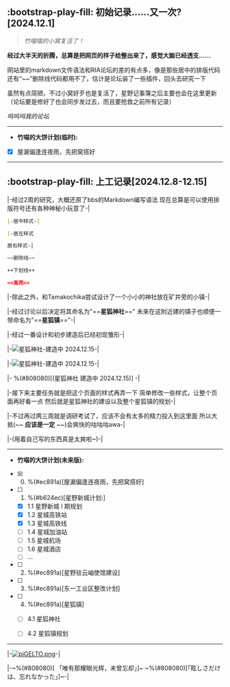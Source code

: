 ## :bootstrap-play-fill: **初始记录……又一次?[2024.12.1]**

>*竹喵喵的小窝复活了！*

**经过大半天的折腾，总算是把网页的样子给整出来了，感觉大脑已经透支……** 

网站里的markdown文件语法和RIA论坛的差的有点多，像是那些居中的排版代码还有“~~”删除线代码都用不了，估计是论坛装了一些插件，回头去研究一下

虽然有点简陋，不过小窝好歹也是复活了，星野记事簿之后主要也会在这里更新（论坛要是修好了也会同步发过去，而且要抢救之前所有记录）

*呜呜呜我的论坛*

----------


* **竹喵的大饼计划(临时):**
- [x] 屋漏偏逢连夜雨，先把窝搭好

********

## :bootstrap-play-fill: **上工记录[2024.12.8-12.15]**

|-经过2周的研究，大概还原了bbs的Markdown编写语法
现在总算是可以使用排版符号还有各种神秘小玩意了-|

```Markdown
|-居中样式-|

|-居左样式

居右样式-|

~~删除线~~

++下划线++

==高亮==
```

|-除此之外，和Tamakochika尝试设计了一个小小的神社放在矿井旁的小镇-|

|-经过讨论以后决定将其命名为"==**星狐神社**=="
未来在这附近建的镇子也顺便一带命名为"==**星狐镇**=="-|

|-经过一番设计和初步建造后已经初现雏形-|

|-![星狐神社-建造中 2024.12.15](../photos/img/2024December/2024-12-15_16.18.25.png)-|

|-![星狐神社-建造中 2024.12.15](../photos/img/2024December/2024-12-15_16.23.21.png)-|

|- %(#808080)[(星狐神社 建造中 2024.12.15)] -|

|-接下来主要任务就是把这个页面的样式再弄一下
简单修改一些样式，让整个页面再好看一点
然后就是星狐神社的建设以及整个星狐镇的规划-|

|-不过再过两三周就是调研考试了，应该不会有太多的精力投入到这里面
所以大抵(~~ **应该是一定** ~~)会爽快的咕咕咕awa-|

|-(用着自己写的东西真是太爽啦~)-|


---------

* **竹喵的大饼计划(未来版):**
- [x] 0. %(#ec891a)[屋漏偏逢连夜雨，先把窝搭好]
- [ ] 1. %(#b624ec)[星野新城计划:]
    * [x] 1.1 星野新城 I 期规划
    * [x] 1.2 星城高铁站
    * [x] 1.3 星城高铁线
    * [ ] 1.4 星城加油站
    * [ ] 1.5 星城机场
    * [ ] 1.6 星城酒店
    * [ ] ...
- [ ] 2. %(#ec891a)[星野驻云岫使馆建设]
- [ ] 3. %(#ec891a)[东一工业区整改计划]
- [ ] 4. %(#ec891a)[星狐镇]
    * [ ] 4.1 星狐神社
    * [ ] 4.2 星狐镇规划


------------

|-[![piGELTO.png](https://s11.ax1x.com/2023/11/11/piGELTO.png)](https://imgse.com/i/piGELTO)-|

|-~%(#808080)[ 「唯有那耀眼光辉，未曾忘却」]~
~%(#808080)[「眩しさだけは、忘れなかった」]~-|